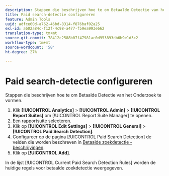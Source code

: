 ```yaml
---
description: Stappen die beschrijven hoe te om Betaalde Detectie van het Onderzoek te vormen.
title: Paid search-detectie configureren
feature: Admin Tools
uuid: adfce60d-a762-46bd-8314-f876baf02a25
exl-id: a602a84c-f12f-4c98-a477-f59ea993e662
translation-type: tm+mt
source-git-commit: 78412c2588b07f47981ac0d953893db6b9e1d3c2
workflow-type: tm+mt
source-wordcount: '58'
ht-degree: 27%

---
```


# Paid search-detectie configureren

Stappen die beschrijven hoe te om Betaalde Detectie van het Onderzoek te vormen.

1. Klik **[!UICONTROL Analytics]** > **[!UICONTROL Admin]** > **[!UICONTROL Report Suites]** om [!UICONTROL Report Suite Manager] te openen.
1. Een rapportsuite selecteren.
1. Klik op **[!UICONTROL Edit Settings]** > **[!UICONTROL General]** > **[!UICONTROL Paid Search Detection]**.
1. Configureer op de pagina [!UICONTROL Paid Search Detection] de velden die worden beschreven in [Betaalde zoekdetectie - beschrijvingen](/help/admin/admin/paid-search-detection/paid-search-detection.md#section_0C2CFA0AF77B47098BE37CB024665D0D).
1. Klik op **[!UICONTROL Add]**.

In de lijst [!UICONTROL Current Paid Search Detection Rules] worden de huidige regels voor betaalde zoekdetectie weergegeven.
